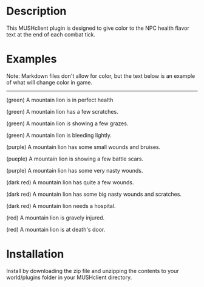 Description
=====
This MUSHclient plugin is designed to give color to the NPC health flavor text at the end of each combat tick.

Examples
=====
Note: Markdown files don't allow for color, but the text below is an example of what will change color in game.

-----

(green) A mountain lion is in perfect health

(green) A mountain lion has a few scratches.

(green) A mountain lion is showing a few grazes.

(green) A mountain lion is bleeding lightly.

(purple) A mountain lion has some small wounds and bruises.

(pueple) A mountain lion is showing a few battle scars.

(purple) A mountain lion has some very nasty wounds.

(dark red) A mountain lion has quite a few wounds.

(dark red) A mountain lion has some big nasty wounds and scratches.

(dark red) A mountain lion needs a hospital.

(red) A mountain lion is gravely injured.

(red) A mountain lion is at death's door.

Installation
=====
Install by downloading the zip file and unzipping the contents to your world/plugins folder in your MUSHclient directory.
